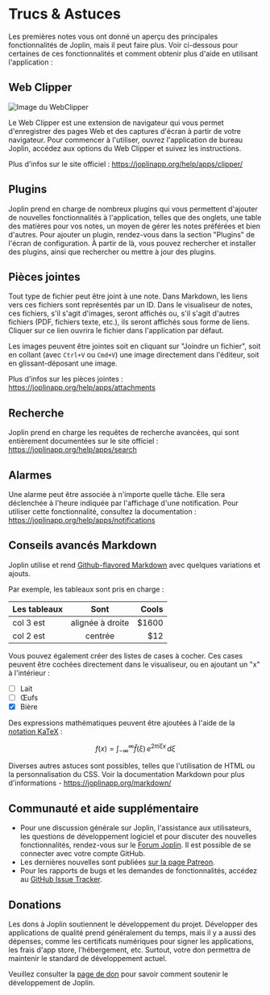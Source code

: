# Trucs & Astuces

Les premières notes vous ont donné un aperçu des principales fonctionnalités de Joplin, mais il peut faire plus. Voir ci-dessous pour certaines de ces fonctionnalités et comment obtenir plus d'aide en utilisant l'application :

## Web Clipper

![Image du WebClipper](./WebClipper.png)

Le Web Clipper est une extension de navigateur qui vous permet d'enregistrer des pages Web et des captures d'écran à partir de votre navigateur. Pour commencer à l'utiliser, ouvrez l'application de bureau Joplin, accédez aux options du Web Clipper et suivez les instructions.

Plus d'infos sur le site officiel : https://joplinapp.org/help/apps/clipper/

## Plugins

Joplin prend en charge de nombreux plugins qui vous permettent d'ajouter de nouvelles fonctionnalités à l'application, telles que des onglets, une table des matières pour vos notes, un moyen de gérer les notes préférées et bien d'autres. Pour ajouter un plugin, rendez-vous dans la section "Plugins" de l'écran de configuration. À partir de là, vous pouvez rechercher et installer des plugins, ainsi que rechercher ou mettre à jour des plugins.

## Pièces jointes

Tout type de fichier peut être joint à une note. Dans Markdown, les liens vers ces fichiers sont représentés par un ID. Dans le visualiseur de notes, ces fichiers, s'il s'agit d'images, seront affichés ou, s'il s'agit d'autres fichiers (PDF, fichiers texte, etc.), ils seront affichés sous forme de liens. Cliquer sur ce lien ouvrira le fichier dans l'application par défaut.

Les images peuvent être jointes soit en cliquant sur "Joindre un fichier", soit en collant (avec `Ctrl+V` ou `Cmd+V`) une image directement dans l'éditeur, soit en glissant-déposant une image.

Plus d'infos sur les pièces jointes : https://joplinapp.org/help/apps/attachments

## Recherche

Joplin prend en charge les requêtes de recherche avancées, qui sont entièrement documentées sur le site officiel : https://joplinapp.org/help/apps/search

## Alarmes

Une alarme peut être associée à n'importe quelle tâche. Elle sera déclenchée à l'heure indiquée par l'affichage d'une notification. Pour utiliser cette fonctionnalité, consultez la documentation : https://joplinapp.org/help/apps/notifications

## Conseils avancés Markdown

Joplin utilise et rend [Github-flavored Markdown](https://joplinapp.org/help/apps/markdown) avec quelques variations et ajouts.

Par exemple, les tableaux sont pris en charge :

| Les tableaux        | Sont           | Cools  |
| ------------- |:-------------:| -----:|
| col 3 est      | alignée à droite | $1600 |
| col 2 est      | centrée      |   $12 |

Vous pouvez également créer des listes de cases à cocher. Ces cases peuvent être cochées directement dans le visualiseur, ou en ajoutant un "x" à l'intérieur :

- [ ] Lait
- [ ] Œufs
- [x] Bière

Des expressions mathématiques peuvent être ajoutées à l'aide de la [notation KaTeX](https://khan.github.io/KaTeX/) :

$$
f(x) = \int_{-\infty}^\infty
     \hat f(\xi)\,e^{2 \pi i \xi x}
     \,d\xi
$$

Diverses autres astuces sont possibles, telles que l'utilisation de HTML ou la personnalisation du CSS. Voir la documentation Markdown pour plus d'informations - https://joplinapp.org/markdown/

## Communauté et aide supplémentaire

- Pour une discussion générale sur Joplin, l'assistance aux utilisateurs, les questions de développement logiciel et pour discuter des nouvelles fonctionnalités, rendez-vous sur le [Forum Joplin](https://discourse.joplinapp.org/). Il est possible de se connecter avec votre compte GitHub.
- Les dernières nouvelles sont publiées [sur la page Patreon](https://www.patreon.com/joplin).
- Pour les rapports de bugs et les demandes de fonctionnalités, accédez au [GitHub Issue Tracker](https://github.com/laurent22/joplin/issues).

## Donations

Les dons à Joplin soutiennent le développement du projet. Développer des applications de qualité prend généralement du temps, mais il y a aussi des dépenses, comme les certificats numériques pour signer les applications, les frais d'app store, l'hébergement, etc. Surtout, votre don permettra de maintenir le standard de développement actuel.

Veuillez consulter la [page de don](https://joplinapp.org/donate/) pour savoir comment soutenir le développement de Joplin.